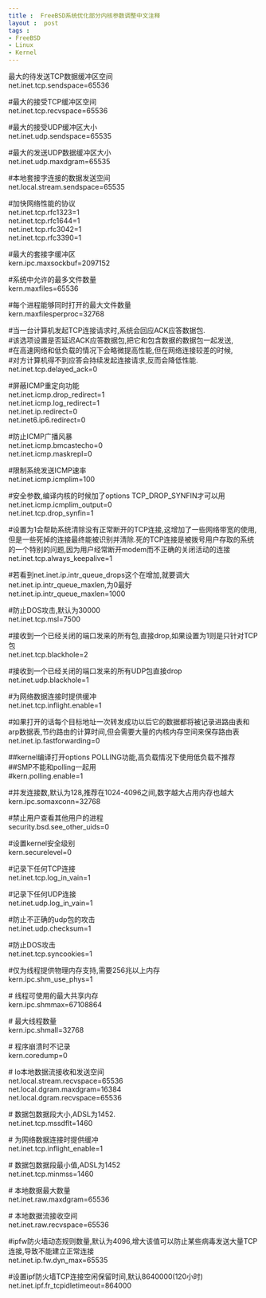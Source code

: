 ```yaml
---
title :  FreeBSD系统优化部分内核参数调整中文注释
layout :  post
tags : 
- FreeBSD
- Linux
- Kernel
---
```

<div> <p>最大的待发送TCP数据缓冲区空间<br>net.inet.tcp.sendspace=65536</p><p>#最大的接受TCP缓冲区空间<br>net.inet.tcp.recvspace=65536</p><p>#最大的接受UDP缓冲区大小<br>net.inet.udp.sendspace=65535</p><p>#最大的发送UDP数据缓冲区大小<br>net.inet.udp.maxdgram=65535</p><p>#本地套接字连接的数据发送空间<br>net.local.stream.sendspace=65535</p><p>#加快网络性能的协议<br>net.inet.tcp.rfc1323=1<br>net.inet.tcp.rfc1644=1<br>net.inet.tcp.rfc3042=1<br>net.inet.tcp.rfc3390=1</p><p>#最大的套接字缓冲区<br>kern.ipc.maxsockbuf=2097152</p><p>#系统中允许的最多文件数量<br>kern.maxfiles=65536</p><p>#每个进程能够同时打开的最大文件数量<br>kern.maxfilesperproc=32768</p><p>#当一台计算机发起TCP连接请求时,系统会回应ACK应答数据包.<br>#该选项设置是否延迟ACK应答数据包,把它和包含数据的数据包一起发送,<br>#在高速网络和低负载的情况下会略微提高性能,但在网络连接较差的时候,<br>#对方计算机得不到应答会持续发起连接请求,反而会降低性能.<br>net.inet.tcp.delayed_ack=0</p><p>#屏蔽ICMP重定向功能<br>net.inet.icmp.drop_redirect=1<br>net.inet.icmp.log_redirect=1<br>net.inet.ip.redirect=0<br>net.inet6.ip6.redirect=0</p><p>#防止ICMP广播风暴<br>net.inet.icmp.bmcastecho=0<br>net.inet.icmp.maskrepl=0</p><p>#限制系统发送ICMP速率<br>net.inet.icmp.icmplim=100</p><p>#安全参数,编译内核的时候加了options TCP_DROP_SYNFIN才可以用<br>net.inet.icmp.icmplim_output=0<br>net.inet.tcp.drop_synfin=1</p><p>#设置为1会帮助系统清除没有正常断开的TCP连接,这增加了一些网络带宽的使用,但是一些死掉的连接最终能被识别并清除.死的TCP连接是被拨号用户存取的系统的一个特别的问题,因为用户经常断开modem而不正确的关闭活动的连接<br>net.inet.tcp.always_keepalive=1</p><p>#若看到net.inet.ip.intr_queue_drops这个在增加,就要调大net.inet.ip.intr_queue_maxlen,为0最好<br>net.inet.ip.intr_queue_maxlen=1000</p><p>#防止DOS攻击,默认为30000<br>net.inet.tcp.msl=7500</p><p>#接收到一个已经关闭的端口发来的所有包,直接drop,如果设置为1则是只针对TCP包<br>net.inet.tcp.blackhole=2</p><p>#接收到一个已经关闭的端口发来的所有UDP包直接drop<br>net.inet.udp.blackhole=1</p><p>#为网络数据连接时提供缓冲<br>net.inet.tcp.inflight.enable=1</p><p>#如果打开的话每个目标地址一次转发成功以后它的数据都将被记录进路由表和arp数据表,节约路由的计算时间,但会需要大量的内核内存空间来保存路由表<br>net.inet.ip.fastforwarding=0</p><p>##kernel编译打开options POLLING功能,高负载情况下使用低负载不推荐<br>##SMP不能和polling一起用<br>#kern.polling.enable=1</p><p>#并发连接数,默认为128,推荐在1024-4096之间,数字越大占用内存也越大<br>kern.ipc.somaxconn=32768</p><p>#禁止用户查看其他用户的进程<br>security.bsd.see_other_uids=0</p><p>#设置kernel安全级别<br>kern.securelevel=0</p><p>#记录下任何TCP连接<br>net.inet.tcp.log_in_vain=1</p><p>#记录下任何UDP连接<br>net.inet.udp.log_in_vain=1</p><p>#防止不正确的udp包的攻击<br>net.inet.udp.checksum=1</p><p>#防止DOS攻击<br>net.inet.tcp.syncookies=1</p><p>#仅为线程提供物理内存支持,需要256兆以上内存<br>kern.ipc.shm_use_phys=1</p><p># 线程可使用的最大共享内存<br>kern.ipc.shmmax=67108864</p><p># 最大线程数量<br>kern.ipc.shmall=32768</p><p># 程序崩溃时不记录<br>kern.coredump=0</p><p># lo本地数据流接收和发送空间<br>net.local.stream.recvspace=65536<br>net.local.dgram.maxdgram=16384<br>net.local.dgram.recvspace=65536</p><p># 数据包数据段大小,ADSL为1452.<br>net.inet.tcp.mssdflt=1460</p><p># 为网络数据连接时提供缓冲<br>net.inet.tcp.inflight_enable=1</p><p># 数据包数据段最小值,ADSL为1452<br>net.inet.tcp.minmss=1460</p><p># 本地数据最大数量<br>net.inet.raw.maxdgram=65536</p><p># 本地数据流接收空间<br>net.inet.raw.recvspace=65536</p><p>#ipfw防火墙动态规则数量,默认为4096,增大该值可以防止某些病毒发送大量TCP连接,导致不能建立正常连接<br>net.inet.ip.fw.dyn_max=65535</p><p>#设置ipf防火墙TCP连接空闲保留时间,默认8640000(120小时)<br>net.inet.ipf.fr_tcpidletimeout=864000</p> </div>